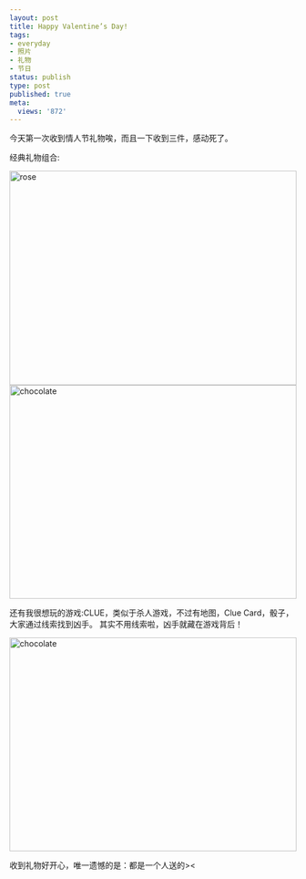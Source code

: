 ```yaml
---
layout: post
title: Happy Valentine’s Day!
tags:
- everyday
- 照片
- 礼物
- 节日
status: publish
type: post
published: true
meta:
  views: '872'
---
```

今天第一次收到情人节礼物唉，而且一下收到三件，感动死了。

经典礼物组合:

<img src="http://azaleasays.com/wp-content/uploads/2010/07/img_0992.jpg" alt="rose" height="376" width="504" />

<img src="http://azaleasays.files.wordpress.com/2008/02/img_0996.jpg" alt="chocolate" height="375" width="504" />

还有我很想玩的游戏:CLUE，类似于杀人游戏，不过有地图，Clue Card，骰子，大家通过线索找到凶手。 其实不用线索啦，凶手就藏在游戏背后！

<img src="http://azaleasays.com/wp-content/uploads/2010/07/img_0994.jpg" alt="chocolate" height="375" width="504" />

收到礼物好开心，唯一遗憾的是：都是一个人送的&gt;&lt;
